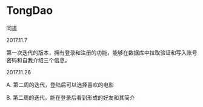 # TongDao
同道

2017.11.7

第一次迭代的版本，拥有登录和注册的功能，能够在数据库中拉取验证和写入账号密码和自我介绍三个信息。


2017.11.26

A. 第二周的迭代，登陆后可以选择喜欢的电影

B. 第二周的迭代，能在登录后看到形成的好友和其简介
